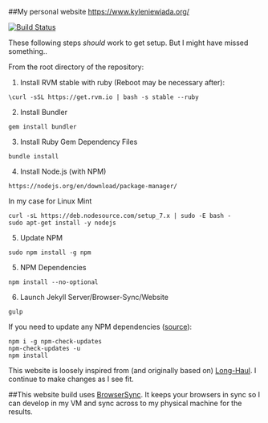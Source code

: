 ##My personal website
https://www.kyleniewiada.org/

[![Build Status](https://travis-ci.org/aav7fl/aav7fl.github.io.svg?branch=master)](https://travis-ci.org/aav7fl/aav7fl.github.io)


These following steps *should* work to get setup. But I might have missed something..

From the root directory of the repository:

1. Install RVM stable with ruby (Reboot may be necessary after):

  `\curl -sSL https://get.rvm.io | bash -s stable --ruby`

2. Install Bundler

  `gem install bundler`

3. Install Ruby Gem Dependency Files

  `bundle install`

4. Install Node.js (with NPM)

  `https://nodejs.org/en/download/package-manager/`

  In my case for Linux Mint
  ```
  curl -sL https://deb.nodesource.com/setup_7.x | sudo -E bash -
  sudo apt-get install -y nodejs
  ```

5. Update NPM

  `sudo npm install -g npm`

5. NPM Dependencies

  `npm install --no-optional`

6. Launch Jekyll Server/Browser-Sync/Website

  `gulp`

If you need to update any NPM dependencies ([source](http://stackoverflow.com/a/22849716/1813592)):
```
npm i -g npm-check-updates
npm-check-updates -u
npm install
```

This website is loosely inspired from (and originally based on) [Long-Haul](https://github.com/brianmaierjr/long-haul). I continue to make changes as I see fit.

##This website build uses [BrowserSync](https://browsersync.io/). It keeps your browsers in sync so I can develop in my VM and sync across to my physical machine for the results.
